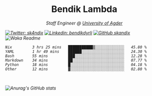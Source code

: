 <h1 align="center"> Bendik Lambda </h1>
<p align="center"><em>Staff Engineer @ <a href="http://www.uia.no">University of Agder</a></p>



[![Twitter: sk4ndix](https://img.shields.io/twitter/follow/sk4ndix?style=social)](https://twitter.com/sk4ndix)
[![Linkedin: bendikdyrli](https://img.shields.io/badge/-bendikdyrli-blue?style=flat-square&logo=Linkedin&logoColor=white&link=https://www.linkedin.com/in/bendikdyrli/)](https://www.linkedin.com/in/bendikdyrli/)
[![GitHub skandix](https://img.shields.io/github/followers/skandix?label=follow&style=social)](https://github.com/skandix)
![Waka Readme](https://github.com/skandix/skandix/workflows/Waka%20Readme/badge.svg)


<!--START_SECTION:waka-->

```text
Nix         3 hrs 25 mins   ███████████▒░░░░░░░░░░░░░   45.80 %
YAML        1 hr 49 mins    ██████░░░░░░░░░░░░░░░░░░░   24.30 %
Bash        55 mins         ███░░░░░░░░░░░░░░░░░░░░░░   12.28 %
Markdown    34 mins         ██░░░░░░░░░░░░░░░░░░░░░░░   07.77 %
Python      18 mins         █░░░░░░░░░░░░░░░░░░░░░░░░   04.18 %
Other       12 mins         ▓░░░░░░░░░░░░░░░░░░░░░░░░   02.80 %
```

<!--END_SECTION:waka-->

  <br>
  
![Anurag's GitHub stats](https://github-readme-stats.vercel.app/api?username=skandix&show_icons=true&theme=tokyonight)


